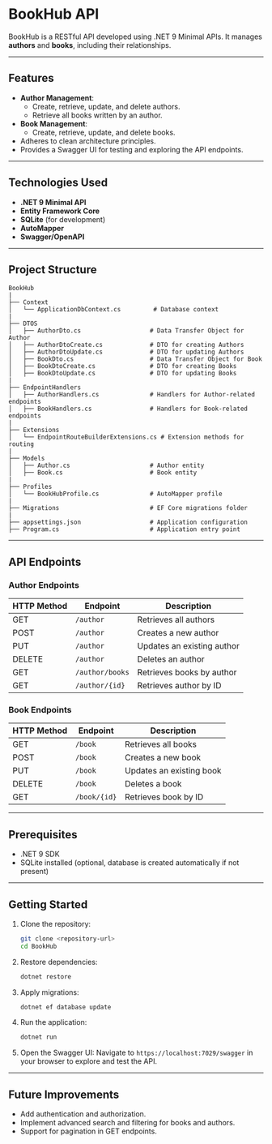 # BookHub API

BookHub is a RESTful API developed using .NET 9 Minimal APIs. It manages **authors** and **books**, including their relationships.

---

## Features

- **Author Management**:
  - Create, retrieve, update, and delete authors.
  - Retrieve all books written by an author.
- **Book Management**:
  - Create, retrieve, update, and delete books.
- Adheres to clean architecture principles.
- Provides a Swagger UI for testing and exploring the API endpoints.

---

## Technologies Used

- **.NET 9 Minimal API**
- **Entity Framework Core**
- **SQLite** (for development)
- **AutoMapper**
- **Swagger/OpenAPI**

---

## Project Structure

```
BookHub
|
├── Context
│   └── ApplicationDbContext.cs         # Database context
|
├── DTOS
│   ├── AuthorDto.cs                   # Data Transfer Object for Author
│   ├── AuthorDtoCreate.cs             # DTO for creating Authors
│   ├── AuthorDtoUpdate.cs             # DTO for updating Authors
│   ├── BookDto.cs                     # Data Transfer Object for Book
│   ├── BookDtoCreate.cs               # DTO for creating Books
│   ├── BookDtoUpdate.cs               # DTO for updating Books
|
├── EndpointHandlers
│   ├── AuthorHandlers.cs              # Handlers for Author-related endpoints
│   ├── BookHandlers.cs                # Handlers for Book-related endpoints
|
├── Extensions
│   └── EndpointRouteBuilderExtensions.cs # Extension methods for routing
|
├── Models
│   ├── Author.cs                      # Author entity
│   ├── Book.cs                        # Book entity
|
├── Profiles
│   └── BookHubProfile.cs              # AutoMapper profile
|
├── Migrations                         # EF Core migrations folder
|
├── appsettings.json                   # Application configuration
├── Program.cs                         # Application entry point
```

---

## API Endpoints

### Author Endpoints

| HTTP Method | Endpoint           | Description                 |
|-------------|--------------------|-----------------------------|
| GET         | `/author`          | Retrieves all authors       |
| POST        | `/author`          | Creates a new author        |
| PUT         | `/author`          | Updates an existing author  |
| DELETE      | `/author`          | Deletes an author           |
| GET         | `/author/books`    | Retrieves books by author   |
| GET         | `/author/{id}`     | Retrieves author by ID      |

### Book Endpoints

| HTTP Method | Endpoint           | Description                 |
|-------------|--------------------|-----------------------------|
| GET         | `/book`            | Retrieves all books         |
| POST        | `/book`            | Creates a new book          |
| PUT         | `/book`            | Updates an existing book    |
| DELETE      | `/book`            | Deletes a book              |
| GET         | `/book/{id}`       | Retrieves book by ID        |

---

## Prerequisites

- .NET 9 SDK
- SQLite installed (optional, database is created automatically if not present)

---

## Getting Started

1. Clone the repository:
   ```bash
   git clone <repository-url>
   cd BookHub
   ```

2. Restore dependencies:
   ```bash
   dotnet restore
   ```

3. Apply migrations:
   ```bash
   dotnet ef database update
   ```

4. Run the application:
   ```bash
   dotnet run
   ```

5. Open the Swagger UI:
   Navigate to `https://localhost:7029/swagger` in your browser to explore and test the API.

---

## Future Improvements

- Add authentication and authorization.
- Implement advanced search and filtering for books and authors.
- Support for pagination in GET endpoints.
